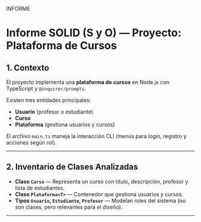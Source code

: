 INFORME 
# Informe SOLID (S y O) — Proyecto: Plataforma de Cursos

## 1. Contexto
El proyecto implementa una **plataforma de cursos** en Node.js con TypeScript y `@inquirer/prompts`.

Existen tres entidades principales:
- **Usuario** (profesor o estudiante)
- **Curso**
- **Plataforma** (gestiona usuarios y cursos)

El archivo `main.ts` maneja la interacción CLI (menús para login, registro y acciones según rol).

---

## 2. Inventario de Clases Analizadas
- **Clase `Curso`** — Representa un curso con título, descripción, profesor y lista de estudiantes.  
- **Clase `Plataforma<T>`** — Contenedor que gestiona usuarios y cursos.  
- **Tipos `Usuario`, `Estudiante`, `Profesor`** — Modelan roles del sistema (no son clases, pero relevantes para el diseño).  

---